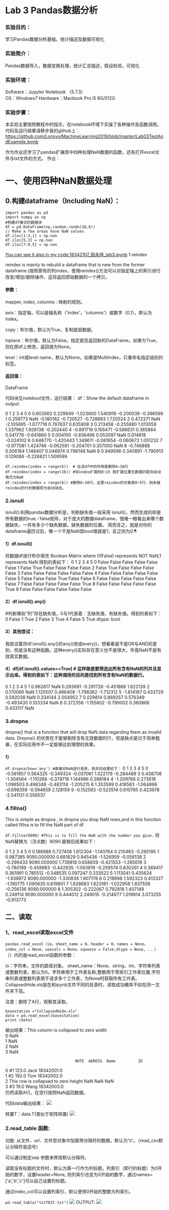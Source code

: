 # Lab 3    Pandas数据分析

### 实验目的：
学习Pandas数据分析基础，统计描述及数据可视化
### 实验简介：
Pandas数据导入，数据变换处理，统计汇总描述，假设检验，可视化
### 实验环境：
Software：Jupyter Notebook （5.7.3）  
OS：Windows7
Hardware：Macbook Pro i5 8G/512G

### 实验步骤：
本实验主要按照教程中的指示，在notebook环境下实操了各种操作及函数调用。代码及运行结果请移步我的github上：
https://github.com/Lorisyy/MachineLearning2019/blob/master/Lab03TestAndExample.ipynb

作为作业还学习了pandas扩展库中四种处理NaN数据的函数，还有打开excel文件与txt文件的方式。
作业：
# 一、使用四种NaN数据处理
## 0.构建dataframe（Including NaN）：
```
import pandas as pd
import numpy as np
#构建df模式的数据块
df = pd.DataFrame(np.random.randn(10,6))
// Make a few areas have NaN values
df.iloc[1:3,1] = np.nan
df.iloc[5,3] = np.nan
df.iloc[7:9,5] = np.nan
```
[You can see it also in my code:18342107_宿永烨_lab3.ipynb](https://github.com/Lorisyy/MachineLearning2019/blob/master/18342107_%E5%AE%BF%E6%B0%B8%E7%83%A8_lab3.ipynb )
1.reindex

reindex is mainly to rebuild a dataframe that is new from the former dataframe.(按照原有的列index，使用reindex()方法可以对指定轴上的索引进行改变/增加/删除操作，这将返回原始数据的一个拷贝。



#### 参数：
mapper, index, columns : 映射的规则。

axis：指定轴，可以是轴名称（'index'，'columns'）或数字（0,1），默认为index。

copy：布尔值，默认为True，复制底层数据。

inplace：布尔值，默认为False。指定是否返回新的DataFrame。如果为True，则在原df上修改，返回值为None。

level：int或level name，默认为None。如果是MultiIndex，只重命名指定级别的标签。

#### 返回值：
DataFrame




代码块见notebool文件，运行结果：
df：Show the default dataframe in output:

 0	1	2	3	4	5
0	0.603562	0.229949	-1.023600	1.540919	-0.200039	-0.396599
1	0.259773	NaN	-0.180162	-0.720527	-0.728893	1.720524
2	0.472371	NaN	-2.105695	-1.077718	0.767637	0.635908
3	0.213458	-0.255880	1.013059	1.337962	1.928138	-0.202440
4	-0.891716	0.156471	-0.586631	0.385864	0.541776	-0.641860
5	0.004100	-0.836496	0.053097	NaN	0.014818	-0.024102
6	0.648770	-1.420443	1.349611	-0.081654	-0.060672	1.051232
7	-0.977081	1.424746	-0.062561	-0.204701	0.357000	NaN
8	-0.746888	0.506184	1.148407	0.046974	0.796148	NaN
9	0.949596	0.340891	-1.790913	0.129086	-0.226821	1.509599

 ```
df.reindex(index = range(6))  # 在该df中的作用是删除6~10行 
df.reindex(index = range(16)) #将index扩展到0~15 若扩展位置无数据匹配则自动填充为NaN
df.reindex(index = range(6)) #删除6~10行，这里reindex的对象是0~5行，则未被reindex的行的数据视为自动抹去。
```
### 2.isnull
isnull():利用pandas数据分析是，判断缺失值一般采用 isnull()，然而生成的却是所有数据的true／false矩阵，对于庞大的数据dataframe，很难一眼看出来哪个数据缺失，一共有多少个缺失数据，缺失数据的位置。
简而言之，就是对你的dataframe遍历过后，哪一个不是NaN其bool值就是1，反之则为0.¶

#### 1）df.isnull()
 将数据df进行布尔填充 Boolean Matrix where 0(False) represents NOT NaN,1 represents NaN.得到的表如下：
	  0	      1	      2  	 3     	 4	     5
0	False	False	False	False	False	False
1	False	True	    False	False	False	False
2	False	True	    False	False	False	False
3	False	False	False	False	False	False
4	False	False	False	False	False	False
5	False	False	False	True	    False	False
6	False	False	False	False	False	False
7	False	False	False	False	False	True
8	False	False	False	False	False	True
9	False	False	False	False	False	False

#### 2）df.isnull().any()   
#判断哪些”列”存在缺失值，0与1代表着：无缺失值、有缺失值。得到的表如下：
0    False
1     True
2    False
3     True
4    False
5     True
dtype: bool

#### 3）其他尝试：
我尝试着将df.isnull().any()的any()改成every()，想看看是不是OR与AND的差别，但是没有这种函数。这种every()实际存在意义也不是很大，毕竟NaN不是有效真实数据。

#### 4）df[df.isnull().values==True] # 这样做是要筛选出所有含有NaN的列并且显示出来。得到的表如下：这种调用的目的是找到所有含有NaN的数据行。
0	         1	     2	        3	        4	        5
1	0.962617 	NaN	     0.293691	-0.291726	-0.451866	1.622139
2	0.170066 	NaN      1.125507	0.466408	    -1.798362	-1.712312
5	-1.814167	0.433729 	0.592038	   NaN	     0.334144	2.004952
7	0.029814	    0.869257	  0.576349	-0.493430	0.103334	     NaN
8	0.372356	   -1.155802  -0.799002	0.360866	     0.433117		NaN
### 3.dropna
dropna() that is a function that will drop NaN data regarding them as invalid data.
Dropna() 的优势在于能够剔除含有无效数据的行，但是缺点是过于简单粗暴，在实际应用中不一定能够达到理想的效果。
#### 1）
`df.dropna(how='any') #直接对NaN进行丢弃，丢弃后结果如下：`
0	       1	    2	       3	        4      	5
0	-0.581857	0.564325	-0.349324	-0.037061	1.022179	 -0.284489
3	0.438708 	-1.304564 -1.110266	-0.379719	1.144986	  0.398184
4	-1.209766	0.273618  1.098503	0.498348	   -0.483114	  -1.205215
6	1.353599 	0.418583	-1.064899	-0.698359	-0.594659	2.128159
9	-0.152563	-0.523514	0.610765	0.423978	   -2.541131	 0.558537

### 4.fillna()
This is simple as dropna , in dropna you drop NaN rows,and in this function called fillna is to fill the NaN part of df

`df.fillna(9090) #This is to fill the NaN with the number you give.`
将NaN替换为（浮点数）9090.替换后结果如下：

0	1	2	3	4	5
0	0.186988	0.727406	1.612304	-1.140764	0.210463	-0.285195
1	0.987385	9090.000000	0.681829	0.945436	-1.526959	-0.056138
2	-0.296433	9090.000000	1.739818	0.658659	-0.421553	-1.285619
3	-0.780199	-0.459983	-0.442935	-1.063819	-0.259574	0.630261
4	0.369417	0.361991	0.785512	-0.548535	0.097247	0.333522
5	1.113041	0.435624	-1.939972	9090.000000	-1.330836	1.607178
6	0.218998	1.592323	0.413327	-1.190775	1.090635	0.619801
7	1.628683	1.623181	-1.022958	1.837558	-0.256136	9090.000000
8	1.305302	-0.222067	0.792818	1.407149	0.249114	9090.000000
9	0.444012	2.249015	-0.214677	1.019814	3.073255	-0.913773

## 二、读取
### 1、read_excel读取excel文件
`pandas.read_excel（io，sheet_name = 0，header = 0，names = None，index_col = None，usecols = None，squeeze = False,dtype = None, ...）`
（）内的是read_excel函数的参数：

io：字符串，文件的路径对象。
sheet_name：None、string、int、字符串列表或整数列表，默认为0。字符串用于工作表名称,整数用于零索引工作表位置,字符串列表或整数列表用于请求多个工作表，为None时获取所有工作表。
CollapsedHide.xls放在和ipynb文件不同的目录时，读取成功概率不如在同一文件夹下高。

注意：删除了A行，观察其读取。
```
basestation ="CollapsedHide.xls"
data = pd.read_excel(basestation)
print (data)
```
输出结果：This column is collapsed to zero width  \
0                                     NaN   
1                                     NaN   
2                                     NaN   
3                                     NaN   

                                   NOTE  ADRESS  Name          ID  
0                                    #1   123.0  Jack  18342001.0  
1                                    #2   192.0   Tom  18342002.0  
2  This row is collapsed to zero height     NaN   NaN         NaN  
3                                    #3    19.0  Wang  18342003.0  
仍然读取A行，在空行按照NaN返回数据。

代码data输出结果：
![](show1.jpg)


转置T：data.T(类似于矩阵转置)
![](show2.jpg)

### 2.read_table 函数:
功能: 从文件、url、文件型对象中加载带分隔符的数据，默认为'\t'。（read_csv默认分隔符是逗号）

可以通过制定sep 参数来修改默认分隔符。

读取没有标题的文件时，默认为第一行作为列标题，列索引（即行的标题）为0开始的数字，设置header=None, 则列索引也变为0开始的数字，通过names=['a','b','c']可以自己设置列标题。

通过index_col可以设置列索引，默认使用0开始的整数为列索引。

`pd.read_table("txtTEST.txt")`
![](show3.jpg)
OUTPUT:
![](show4.jpg)
